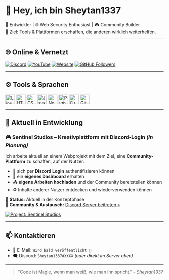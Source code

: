 # 👋 Hey, ich bin Sheytan1337

👾 Entwickler | 🌐 Web Security Enthusiast | 🎮 Community Builder  
🎯 Ziel: Tools & Plattformen erschaffen, die anderen wirklich weiterhelfen.

---

## 🌐 Online & Vernetzt

[![Discord](https://img.shields.io/discord/907742604953804811?style=flat-square&logo=discord&label=Discord)](https://discord.gg/Pu6DaADneY)
[![YouTube](https://img.shields.io/badge/YouTube-Sheytan1337-red?style=flat-square&logo=youtube)](https://www.youtube.com/channel/UCt00SFqoLi7BjmejezmCZ6g)
[![Website](https://img.shields.io/website?down_color=red&down_message=Offline&label=Website&style=flat-square&up_color=darkgreen&up_message=Online&url=https%3A%2F%2Finfinity-solutions.es)](https://infinity-solutions.es)
[![GitHub Followers](https://img.shields.io/github/followers/Sheytan1337?style=flat-square&logo=github)](https://github.com/Sheytan1337)

---

## ⚙️ Tools & Sprachen

<p align="left">
  <img height="30" src="https://cdn.jsdelivr.net/gh/devicons/devicon/icons/linux/linux-original.svg" alt="Linux"/>
  <img height="30" src="https://cdn.jsdelivr.net/gh/devicons/devicon/icons/html5/html5-plain.svg" alt="HTML"/>
  <img height="30" src="https://cdn.jsdelivr.net/gh/devicons/devicon/icons/css3/css3-plain.svg" alt="CSS"/>
  <img height="30" src="https://cdn.jsdelivr.net/gh/devicons/devicon/icons/javascript/javascript-plain.svg" alt="JavaScript"/>
  <img height="30" src="https://cdn.jsdelivr.net/gh/devicons/devicon/icons/nodejs/nodejs-original.svg" alt="Node.js"/>
  <img height="30" src="https://cdn.jsdelivr.net/gh/devicons/devicon/icons/python/python-plain.svg" alt="Python"/>
  <img height="30" src="https://cdn.jsdelivr.net/gh/devicons/devicon/icons/cplusplus/cplusplus-line.svg" alt="C++"/>
  <img height="30" src="https://cdn.jsdelivr.net/gh/devicons/devicon/icons/github/github-original.svg" alt="GitHub"/>
</p>

---

## 🚀 Aktuell in Entwicklung

### 🎮 **Sentinel Studios** – Kreativplattform mit Discord-Login *(in Planung)*

Ich arbeite aktuell an einem Webprojekt mit dem Ziel, eine **Community-Plattform** zu schaffen, auf der Nutzer:

- 🔐 sich per **Discord Login** authentifizieren können  
- 🧾 ein **eigenes Dashboard** erhalten  
- 📤 **eigene Arbeiten hochladen** und der Community bereitstellen können  
- ♻️ Inhalte anderer Nutzer entdecken und wiederverwenden können  

📌 **Status:** Aktuell in der Konzeptphase  
📍 **Community & Austausch:** [Discord Server beitreten »](https://discord.gg/Pu6DaADneY)

[![Project: Sentinel Studios](https://img.shields.io/badge/Sentinel_Studios-Discord_Community-orange?style=for-the-badge&logo=discord&logoColor=white)](https://discord.gg/Pu6DaADneY)

---

## 📫 Kontaktieren

- 📧 E-Mail: `Wird bald veröffentlicht 🚧`  
- 🗨️ Discord: `Sheytan1337#XXXX` *(oder direkt im Server oben)*

---

> "Code ist Magie, wenn man weiß, wie man ihn spricht." – *Sheytan1337*
